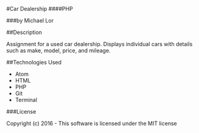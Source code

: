 #Car Dealership
####PHP

###by Michael Lor

##Description

Assignment for a used car dealership. Displays individual cars with details such as make, model, price, and mileage.

##Technologies Used
* Atom
* HTML
* PHP
* Git
* Terminal

###License

Copyright (c) 2016 - This software is licensed under the MIT license
